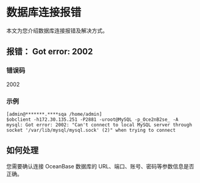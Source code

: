 # 数据库连接报错

本文为您介绍数据库连接报错及解决方式。

## 报错： Got error: 2002

### 错误码

2002

### 示例

```shell
[admin@*******.****sqa /home/admin]
$obclient -h172.30.135.251 -P2881 -uroot@MySQL -p_Oce2nB2se_ -A
mysql: Got error: 2002: "Can't connect to local MySQL server through socket '/var/lib/mysql/mysql.sock' (2)" when trying to connect
```

## 如何处理

您需要确认连接 OceanBase 数据库的 URL、端口、账号、密码等参数信息是否正确。

